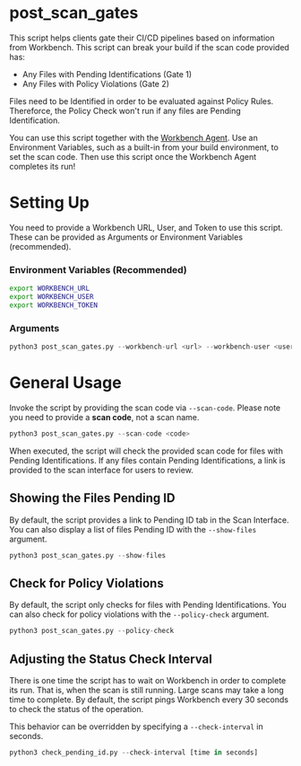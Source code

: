 # post_scan_gates

This script helps clients gate their CI/CD pipelines based on information from Workbench.
This script can break your build if the scan code provided has:
- Any Files with Pending Identifications (Gate 1)
- Any Files with Policy Violations (Gate 2)

Files need to be Identified in order to be evaluated against Policy Rules.
Thereforce, the Policy Check won't run if any files are Pending Identification. 

You can use this script together with the [Workbench Agent](https://github.com/fossid-ab/workbench-agent/). 
Use an Environment Variables, such as a built-in from your build environment, to set the scan code.
Then use this script once the Workbench Agent completes its run!

# Setting Up

You need to provide a Workbench URL, User, and Token to use this script.
These can be provided as Arguments or Environment Variables (recommended).

### Environment Variables (Recommended)

```sh
export WORKBENCH_URL
export WORKBENCH_USER
export WORKBENCH_TOKEN
```

### Arguments

```python
python3 post_scan_gates.py --workbench-url <url> --workbench-user <user> --workbench-token <token>
```

# General Usage

Invoke the script by providing the scan code via `--scan-code`.
Please note you need to provide a **scan code**, not a scan name.

```python
python3 post_scan_gates.py --scan-code <code>
```

When executed, the script will check the provided scan code for files with Pending Identifications.
If any files contain Pending Identifications, a link is provided to the scan interface for users to review.

## Showing the Files Pending ID

By default, the script provides a link to Pending ID tab in the Scan Interface. 
You can also display a list of files Pending ID with the `--show-files` argument.

```python
python3 post_scan_gates.py --show-files
```

## Check for Policy Violations

By default, the script only checks for files with Pending Identifications.
You can also check for policy violations with the `--policy-check` argument. 

```python
python3 post_scan_gates.py --policy-check
```

## Adjusting the Status Check Interval

There is one time the script has to wait on Workbench in order to complete its run.
That is, when the scan is still running. Large scans may take a long time to complete.
By default, the script pings Workbench every 30 seconds to check the status of the operation.

This behavior can be overridden by specifying a `--check-interval` in seconds.

```python
python3 check_pending_id.py --check-interval [time in seconds]
```
